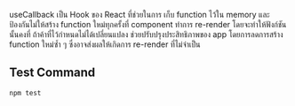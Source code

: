 useCallback เป็น Hook ของ React ที่ช่วยในการ เก็บ function ไว้ใน memory และป้องกันไม่ให้สร้าง function ใหม่ทุกครั้งที่ component ทำการ re-render โดยจะทำให้ฟังก์ชันนั้นคงที่
ถ้าค้าที่ไว้กำหนดไม่ได้เปลี่ยนแปลง ช่วยปรับปรุงประสิทธิภาพของ app โดยการลดการสร้าง function ใหม่ซ้ำ ๆ ซึ่งอาจส่งผลให้เกิดการ re-render ที่ไม่จำเป็น

## Test Command

```
npm test
```
